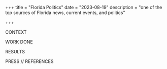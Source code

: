 +++
title = "Florida Politics"
date = "2023-08-19"
description = "one of the top sources of Florida news, current events, and politics"

+++

CONTEXT




WORK DONE


RESULTS


PRESS // REFERENCES